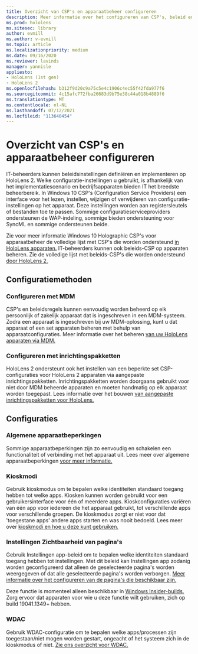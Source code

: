 ```yaml
---
title: Overzicht van CSP's en apparaatbeheer configureren
description: Meer informatie over het configureren van CSP's, beleid en apparaatbeheer met Mobile Device Management en inrichtingspakketten.
ms.prod: hololens
ms.sitesec: library
author: evmill
ms.author: v-evmill
ms.topic: article
ms.localizationpriority: medium
ms.date: 09/16/2020
ms.reviewer: lavinds
manager: yannisle
appliesto:
- HoloLens (1st gen)
- HoloLens 2
ms.openlocfilehash: b312f9d20c9a75c5e4c1906c4ec55f42fda977f6
ms.sourcegitcommit: 4c15afc772fba26683d9b75e38c44a018b4889f6
ms.translationtype: MT
ms.contentlocale: nl-NL
ms.lasthandoff: 07/12/2021
ms.locfileid: "113640454"
---
```

# <a name="configure-csps-and-device-management-overview"></a>Overzicht van CSP's en apparaatbeheer configureren

IT-beheerders kunnen beleidsinstellingen definiëren en implementeren op HoloLens 2. Welke configuratie-instellingen u gebruikt, is afhankelijk van het implementatiescenario en bedrijfsapparaten bieden IT het breedste beheerbereik. In Windows 10 CSP's (Configuration Service Providers) een interface voor het lezen, instellen, wijzigen of verwijderen van configuratie-instellingen op het apparaat. Deze instellingen worden aan registersleutels of bestanden toe te passen. Sommige configuratieserviceproviders ondersteunen de WAP-indeling, sommige bieden ondersteuning voor SyncML en sommige ondersteunen beide.

Zie voor meer informatie Windows 10 Holographic CSP's voor apparaatbeheer de volledige lijst met CSP's die worden ondersteund [in HoloLens apparaten.](/windows/client-management/mdm/configuration-service-provider-reference#hololens)
IT-beheerders kunnen ook beleids-CSP op apparaten beheren. Zie de volledige lijst met beleids-CSP's die worden ondersteund [door HoloLens 2.](/windows/client-management/mdm/policy-csps-supported-by-hololens2)

## <a name="configuration-methods"></a>Configuratiemethoden

### <a name="configure-with-mdm"></a>Configureren met MDM

CSP's en beleidsregels kunnen eenvoudig worden beheerd op elk persoonlijk of zakelijk apparaat dat is ingeschreven in een MDM-systeem. Zodra een apparaat is ingeschreven bij uw MDM-oplossing, kunt u dat apparaat of een set apparaten beheren met behulp van apparaatconfiguraties. Meer informatie over het beheren [van uw HoloLens apparaten via MDM.](hololens-mdm-configure.md)

### <a name="configure-with-provisioning-packages"></a>Configureren met inrichtingspakketten

HoloLens 2 ondersteunt ook het instellen van een beperkte set CSP-configuraties voor HoloLens 2 apparaten via aangepaste inrichtingspakketten. Inrichtingspakketten worden doorgaans gebruikt voor niet door MDM beheerde apparaten en moeten handmatig op elk apparaat worden toegepast. Lees informatie over het bouwen [van aangepaste inrichtingspakketten voor HoloLens.](hololens-provisioning.md)

## <a name="configurations"></a>Configuraties

### <a name="common-device-restrictions"></a>Algemene apparaatbeperkingen

Sommige apparaatbeperkingen zijn zo eenvoudig en schakelen een functionaliteit of verbinding met het apparaat uit. Lees meer over algemene apparaatbeperkingen [voor meer informatie.](hololens-common-device-restrictions.md)

### <a name="kiosk-modes"></a>Kioskmodi

Gebruik kioskmodus om te bepalen welke identiteiten standaard toegang hebben tot welke apps. Kiosken kunnen worden gebruikt voor een gebruikersinterface voor één of meerdere apps. Kioskconfiguraties variëren van één app voor iedereen die het apparaat gebruikt, tot verschillende apps voor verschillende groepen. De kioskmodus zorgt er niet voor dat 'toegestane apps' andere apps starten en was nooit bedoeld. Lees meer over [kioskmodi en hoe u deze kunt gebruiken.](hololens-kiosk.md)

### <a name="settings-page-visibility"></a>Instellingen Zichtbaarheid van pagina's

Gebruik Instellingen app-beleid om te bepalen welke identiteiten standaard toegang hebben tot instellingen. Met dit beleid kan Instellingen app zodanig worden geconfigureerd dat alleen de geselecteerde pagina's worden weergegeven of dat alle geselecteerde pagina's worden verborgen. [Meer informatie over het configureren van de pagina's die beschikbaar zijn.](settings-uri-list.md)

Deze functie is momenteel alleen beschikbaar in [Windows Insider-builds.](hololens-insider.md) Zorg ervoor dat apparaten voor wie u deze functie wilt gebruiken, zich op build 19041.1349+ hebben.

### <a name="wdac"></a>WDAC

Gebruik WDAC-configuratie om te bepalen welke apps/processen zijn toegestaan/niet mogen worden gestart, ongeacht of het systeem zich in de kioskmodus of niet.
[Zie ons overzicht voor WDAC.](windows-defender-application-control-wdac.md)
